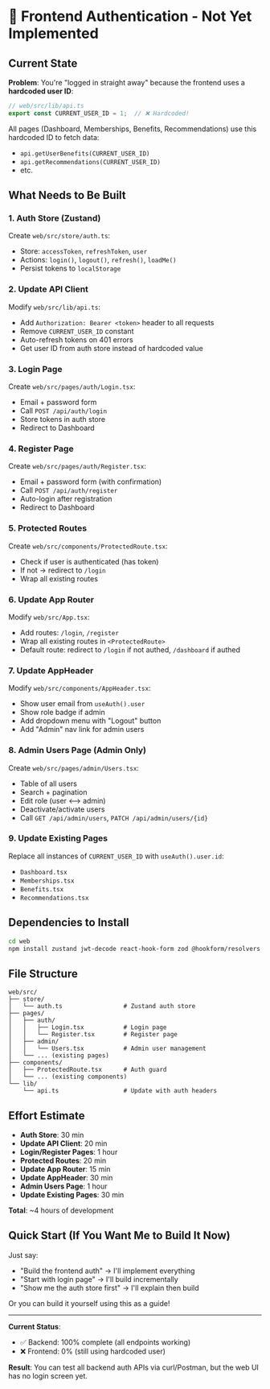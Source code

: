# 🚧 Frontend Authentication - Not Yet Implemented

## Current State

**Problem**: You're "logged in straight away" because the frontend uses a **hardcoded user ID**:

```typescript
// web/src/lib/api.ts
export const CURRENT_USER_ID = 1;  // ❌ Hardcoded!
```

All pages (Dashboard, Memberships, Benefits, Recommendations) use this hardcoded ID to fetch data:
- `api.getUserBenefits(CURRENT_USER_ID)` 
- `api.getRecommendations(CURRENT_USER_ID)`
- etc.

## What Needs to Be Built

### 1. **Auth Store** (Zustand)
Create `web/src/store/auth.ts`:
- Store: `accessToken`, `refreshToken`, `user`
- Actions: `login()`, `logout()`, `refresh()`, `loadMe()`
- Persist tokens to `localStorage`

### 2. **Update API Client** 
Modify `web/src/lib/api.ts`:
- Add `Authorization: Bearer <token>` header to all requests
- Remove `CURRENT_USER_ID` constant
- Auto-refresh tokens on 401 errors
- Get user ID from auth store instead of hardcoded value

### 3. **Login Page**
Create `web/src/pages/auth/Login.tsx`:
- Email + password form
- Call `POST /api/auth/login`
- Store tokens in auth store
- Redirect to Dashboard

### 4. **Register Page**
Create `web/src/pages/auth/Register.tsx`:
- Email + password form (with confirmation)
- Call `POST /api/auth/register`
- Auto-login after registration
- Redirect to Dashboard

### 5. **Protected Routes**
Create `web/src/components/ProtectedRoute.tsx`:
- Check if user is authenticated (has token)
- If not → redirect to `/login`
- Wrap all existing routes

### 6. **Update App Router**
Modify `web/src/App.tsx`:
- Add routes: `/login`, `/register`
- Wrap all existing routes in `<ProtectedRoute>`
- Default route: redirect to `/login` if not authed, `/dashboard` if authed

### 7. **Update AppHeader**
Modify `web/src/components/AppHeader.tsx`:
- Show user email from `useAuth().user`
- Show role badge if admin
- Add dropdown menu with "Logout" button
- Add "Admin" nav link for admin users

### 8. **Admin Users Page** (Admin Only)
Create `web/src/pages/admin/Users.tsx`:
- Table of all users
- Search + pagination
- Edit role (user ⟷ admin)
- Deactivate/activate users
- Call `GET /api/admin/users`, `PATCH /api/admin/users/{id}`

### 9. **Update Existing Pages**
Replace all instances of `CURRENT_USER_ID` with `useAuth().user.id`:
- `Dashboard.tsx`
- `Memberships.tsx`
- `Benefits.tsx`
- `Recommendations.tsx`

## Dependencies to Install

```bash
cd web
npm install zustand jwt-decode react-hook-form zod @hookform/resolvers
```

## File Structure

```
web/src/
├── store/
│   └── auth.ts                 # Zustand auth store
├── pages/
│   ├── auth/
│   │   ├── Login.tsx           # Login page
│   │   └── Register.tsx        # Register page
│   ├── admin/
│   │   └── Users.tsx           # Admin user management
│   └── ... (existing pages)
├── components/
│   ├── ProtectedRoute.tsx      # Auth guard
│   └── ... (existing components)
└── lib/
    └── api.ts                  # Update with auth headers
```

## Effort Estimate

- **Auth Store**: 30 min
- **Update API Client**: 20 min
- **Login/Register Pages**: 1 hour
- **Protected Routes**: 20 min
- **Update App Router**: 15 min
- **Update AppHeader**: 30 min
- **Admin Users Page**: 1 hour
- **Update Existing Pages**: 30 min

**Total**: ~4 hours of development

## Quick Start (If You Want Me to Build It Now)

Just say:
- "Build the frontend auth" → I'll implement everything
- "Start with login page" → I'll build incrementally
- "Show me the auth store first" → I'll explain then build

Or you can build it yourself using this as a guide!

---

**Current Status**: 
- ✅ Backend: 100% complete (all endpoints working)
- ❌ Frontend: 0% (still using hardcoded user)

**Result**: You can test all backend auth APIs via curl/Postman, but the web UI has no login screen yet.

